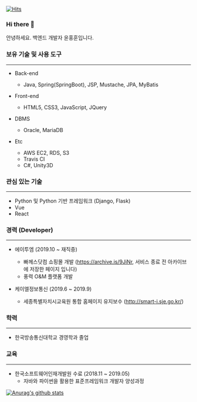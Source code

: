 [![Hits](https://hits.seeyoufarm.com/api/count/incr/badge.svg?url=https%3A%2F%2Fgithub.com%2Fharpuria)](https://hits.seeyoufarm.com)

### Hi there 👋
안녕하세요. 백엔드 개발자 윤홍훈입니다.

### 보유 기술 및 사용 도구
----
+ Back-end
  + Java, Spring(SpringBoot), JSP, Mustache, JPA, MyBatis

+ Front-end
  + HTML5, CSS3, JavaScript, JQuery

+ DBMS
  + Oracle, MariaDB
  
+ Etc
  + AWS EC2, RDS, S3
  + Travis CI
  + C#, Unity3D
  

### 관심 있는 기술
---
+ Python 및 Python 기반 프레임워크 (Django, Flask)
+ Vue
+ React


### 경력 (Developer)
----
+ 에이투엠 (2019.10 ~ 재직중)
  + 빠께스닷컴 쇼핑몰 개발 (https://archive.is/9JiNr, 서비스 종료 전 아카이브에 저장한 페이지 입니다)
  + 풍력 O&M 플랫폼 개발
  
+ 케이엘정보통신 (2019.6 ~ 2019.9)
  + 세종특별자치시교육원 통합 홈페이지 유지보수 (http://smart-i.sje.go.kr/)


### 학력
----
+ 한국방송통신대학교 경영학과 졸업


### 교육
----
+ 한국소프트웨어인재개발원 수료 (2018.11 ~ 2019.05)
  + 자바와 파이썬을 활용한 표준프레임워크 개발자 양성과정

  
[![Anurag's github stats](https://github-readme-stats.vercel.app/api?username=harpuria)](https://github.com/anuraghazra/github-readme-stats)
